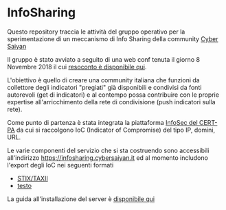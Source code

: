 # InfoSharing
Questo repository traccia le attività del gruppo operativo per la sperimentazione di un meccanismo di Info Sharing della community [Cyber Saiyan](https://www.cybersaiyan.it)

Il gruppo è stato avviato a seguito di una web conf tenuta il giorno 8 Novembre 2018 il cui [resoconto è disponibile qui](https://docs.google.com/document/d/13PCWGlVvdOy226GXaWcnzkvl-7WfCyIUXTYGknrd9bg/edit).

L'obiettivo è quello di creare una community italiana che funzioni da collettore degli indicatori "pregiati" già disponibili e condivisi da fonti autorevoli (get di indicatori) e al contempo possa contribuire con le proprie expertise all'arricchimento della rete di condivisione (push indicatori sulla rete). 

Come punto di partenza è stata integrata la piattaforma [InfoSec del CERT-PA](https://infosec.cert-pa.it) da cui si raccolgono  IoC (Indicator of Compromise) del tipo IP, domini, URL.

Le varie componenti del servizio che si sta costruendo sono accessibili all'indirizzo https://infosharing.cybersaiyan.it ed al momento includono l'export degli IoC nei seguenti formati
* [STIX/TAXII](IoC-STIX_TAXII.md)
* [testo](IoC-text.md)

La guida all'installazione del server è [disponibile qui](INSTALL-Server_software.md)
